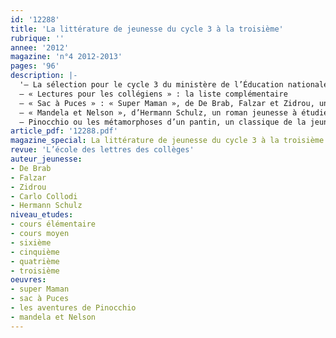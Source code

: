 ```yaml
---
id: '12288'
title: 'La littérature de jeunesse du cycle 3 à la troisième'
rubrique: ''
annee: '2012'
magazine: 'n°4 2012-2013'
pages: '96'
description: |-
  '– La sélection pour le cycle 3 du ministère de l’Éducation nationale
  – « Lectures pour les collégiens » : la liste complémentaire
  – « Sac à Puces » : « Super Maman », de De Brab, Falzar et Zidrou, une BD au cycle 3, par Christian Poslaniec
  – « Mandela et Nelson », d’Hermann Schulz, un roman jeunesse à étudier au cycle 3 et en 6e, par Norbert Czarny
  – Pinocchio ou les métamorphoses d’un pantin, un classique de la jeunesse, par Yves Stalloni'
article_pdf: '12288.pdf'
magazine_special: La littérature de jeunesse du cycle 3 à la troisième
revue: 'L’école des lettres des collèges'
auteur_jeunesse:
- De Brab
- Falzar
- Zidrou
- Carlo Collodi
- Hermann Schulz
niveau_etudes:
- cours élémentaire
- cours moyen
- sixième
- cinquième
- quatrième
- troisième
oeuvres:
- super Maman
- sac à Puces
- les aventures de Pinocchio
- mandela et Nelson
---
```

